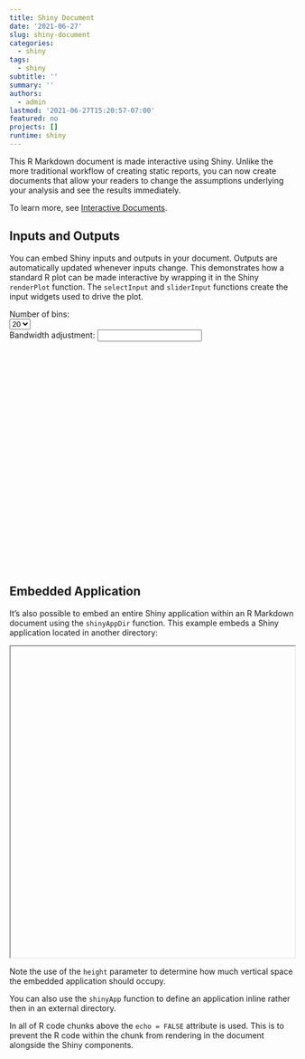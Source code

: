 ```yaml
---
title: Shiny Document
date: '2021-06-27'
slug: shiny-document
categories:
  - shiny
tags:
  - shiny
subtitle: ''
summary: ''
authors:
  - admin
lastmod: '2021-06-27T15:20:57-07:00'
featured: no
projects: []
runtime: shiny
---
```


<link href="{{< blogdown/postref >}}index_files/selectize/css/selectize.bootstrap3.css" rel="stylesheet" />
<script src="{{< blogdown/postref >}}index_files/selectize/js/selectize.min.js"></script>
<script src="{{< blogdown/postref >}}index_files/selectize/accessibility/js/selectize-plugin-a11y.min.js"></script>
<script src="{{< blogdown/postref >}}index_files/ionrangeslider-javascript/js/ion.rangeSlider.min.js"></script>
<script src="{{< blogdown/postref >}}index_files/strftime/strftime-min.js"></script>

<link href="{{< blogdown/postref >}}index_files/ionrangeslider-css/css/ion.rangeSlider.css" rel="stylesheet" />

This R Markdown document is made interactive using Shiny.
Unlike the more traditional workflow of creating static reports, you can now create documents that allow your readers to change the assumptions underlying your analysis and see the results immediately.

To learn more, see [Interactive Documents](http://rmarkdown.rstudio.com/authoring_shiny.html).

## Inputs and Outputs

You can embed Shiny inputs and outputs in your document.
Outputs are automatically updated whenever inputs change.
This demonstrates how a standard R plot can be made interactive by wrapping it in the Shiny `renderPlot` function.
The `selectInput` and `sliderInput` functions create the input widgets used to drive the plot.

<div class="shiny-input-panel">
<div class="shiny-flow-layout">
<div>
<div class="form-group shiny-input-container">
<label class="control-label" id="n_breaks-label" for="n_breaks">Number of bins:</label>
<div>
<select id="n_breaks"><option value="10">10</option>
<option value="20" selected>20</option>
<option value="35">35</option>
<option value="50">50</option></select>
<script type="application/json" data-for="n_breaks" data-nonempty="">{"plugins":["selectize-plugin-a11y"]}</script>
</div>
</div>
</div>
<div>
<div class="form-group shiny-input-container">
<label class="control-label" id="bw_adjust-label" for="bw_adjust">Bandwidth adjustment:</label>
<input class="js-range-slider" id="bw_adjust" data-skin="shiny" data-min="0.2" data-max="2" data-from="1" data-step="0.2" data-grid="true" data-grid-num="9" data-grid-snap="false" data-prettify-separator="," data-prettify-enabled="true" data-keyboard="true" data-data-type="number"/>
</div>
</div>
</div>
</div>
<div class="shiny-plot-output html-fill-item" id="outfd01dd5218bf58f8" style="width:100%;height:400px;"></div>

## Embedded Application

It’s also possible to embed an entire Shiny application within an R Markdown document using the `shinyAppDir` function.
This example embeds a Shiny application located in another directory:

<iframe data-deferred-src="appa06dfc96a54c98493e7cad304ed15559/?w=&amp;__subapp__=1" width="100%" height="550" class="shiny-frame shiny-frame-deferred"></iframe>

Note the use of the `height` parameter to determine how much vertical space the embedded application should occupy.

You can also use the `shinyApp` function to define an application inline rather then in an external directory.

In all of R code chunks above the `echo = FALSE` attribute is used.
This is to prevent the R code within the chunk from rendering in the document alongside the Shiny components.
